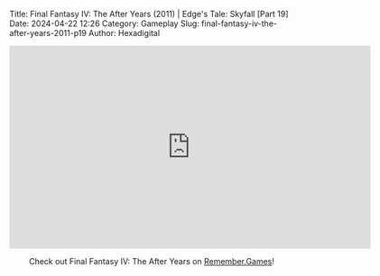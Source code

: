 Title: Final Fantasy IV: The After Years (2011) | Edge's Tale: Skyfall [Part 19]
Date: 2024-04-22 12:26
Category: Gameplay
Slug: final-fantasy-iv-the-after-years-2011-p19
Author: Hexadigital

<center><iframe src="https://www.youtube.com/embed/WSW32CHBX2M?feature=oembed" allow="accelerometer; autoplay; encrypted-media; gyroscope; picture-in-picture" width="640" height="360" frameborder="0"></iframe>

Check out Final Fantasy IV: The After Years on [Remember.Games](https://remember.games/game/7757/final-fantasy-iv-the-complete-collection/)!</center>